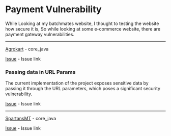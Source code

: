 # Payment Vulnerability

While Looking at my batchmates website, I thought to testing the website how secure it is, So while looking at some e-commerce website, there are payment gateway vulnerabilities. 

---

[Agrokart](https://github.com/fssa-batch3/sec_c_sec_c_hemanath.muralikrishnan__corejava_project_2) - core_java

[Issue](https://github.com/fssa-batch3/sec_c_sec_c_hemanath.muralikrishnan__corejava_project_2/issues/12) - Issue link

### Passing data in URL Params

The current implementation of the project exposes sensitive data by passing it through the URL parameters, which poses a significant security vulnerability.

[Issue](https://github.com/fssa-batch3/sec_c_sec_c_hemanath.muralikrishnan__corejava_project_2/issues/13) - Issue link

---

[SpartansMT](https://github.com/fssa-batch3/sec_c_mathankumar.nagarajan__corejava_project_2) - core_java

[Issue](https://github.com/fssa-batch3/sec_c_mathankumar.nagarajan__corejava_project_2/issues/15) - Issue link
